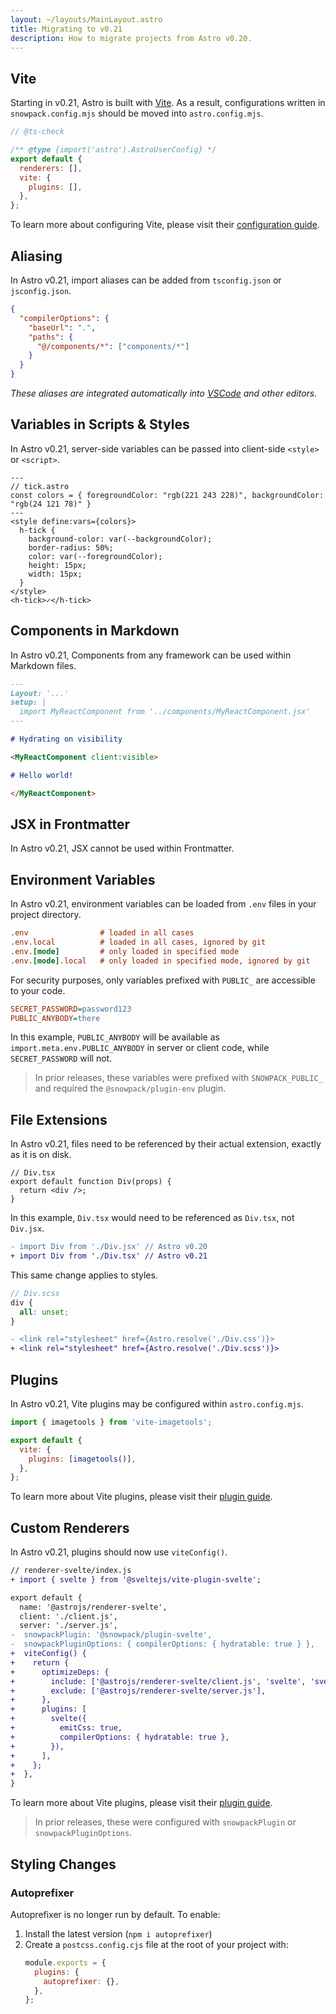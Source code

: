 ```yaml
---
layout: ~/layouts/MainLayout.astro
title: Migrating to v0.21
description: How to migrate projects from Astro v0.20.
---
```


## Vite

Starting in v0.21, Astro is built with [Vite].
As a result, configurations written in `snowpack.config.mjs` should be moved into `astro.config.mjs`.

```js
// @ts-check

/** @type {import('astro').AstroUserConfig} */
export default {
  renderers: [],
  vite: {
    plugins: [],
  },
};
```

To learn more about configuring Vite, please visit their [configuration guide](https://vitejs.dev/config/).

## Aliasing

In Astro v0.21, import aliases can be added from `tsconfig.json` or `jsconfig.json`.

```json
{
  "compilerOptions": {
    "baseUrl": ".",
    "paths": {
      "@/components/*": ["components/*"]
    }
  }
}
```

_These aliases are integrated automatically into [VSCode](https://code.visualstudio.com/docs/languages/jsconfig) and other editors._

## Variables in Scripts & Styles

In Astro v0.21, server-side variables can be passed into client-side `<style>` or `<script>`.

```astro
---
// tick.astro
const colors = { foregroundColor: "rgb(221 243 228)", backgroundColor: "rgb(24 121 78)" }
---
<style define:vars={colors}>
  h-tick {
    background-color: var(--backgroundColor);
    border-radius: 50%;
    color: var(--foregroundColor);
    height: 15px;
    width: 15px;
  }
</style>
<h-tick>✓</h-tick>
```

## Components in Markdown

In Astro v0.21, Components from any framework can be used within Markdown files.

```markdown
---
Layout: '...'
setup: |
  import MyReactComponent from '../components/MyReactComponent.jsx'
---

# Hydrating on visibility

<MyReactComponent client:visible>

# Hello world!

</MyReactComponent>
```

## JSX in Frontmatter

In Astro v0.21, JSX cannot be used within Frontmatter.

## Environment Variables

In Astro v0.21, environment variables can be loaded from `.env` files in your project directory.

```ini
.env                # loaded in all cases
.env.local          # loaded in all cases, ignored by git
.env.[mode]         # only loaded in specified mode
.env.[mode].local   # only loaded in specified mode, ignored by git
```

For security purposes, only variables prefixed with `PUBLIC_` are accessible to your code.

```ini
SECRET_PASSWORD=password123
PUBLIC_ANYBODY=there
```

In this example, `PUBLIC_ANYBODY` will be available as `import.meta.env.PUBLIC_ANYBODY` in server or client code, while `SECRET_PASSWORD` will not.

> In prior releases, these variables were prefixed with `SNOWPACK_PUBLIC_` and required the `@snowpack/plugin-env` plugin.

## File Extensions

In Astro v0.21, files need to be referenced by their actual extension, exactly as it is on disk.

```tsx
// Div.tsx
export default function Div(props) {
  return <div />;
}
```

In this example, `Div.tsx` would need to be referenced as `Div.tsx`, not `Div.jsx`.

```diff
- import Div from './Div.jsx' // Astro v0.20
+ import Div from './Div.tsx' // Astro v0.21
```

This same change applies to styles.

```scss
// Div.scss
div {
  all: unset;
}
```

```diff
- <link rel="stylesheet" href={Astro.resolve('./Div.css')}>
+ <link rel="stylesheet" href={Astro.resolve('./Div.scss')}>
```

## Plugins

In Astro v0.21, Vite plugins may be configured within `astro.config.mjs`.

```js
import { imagetools } from 'vite-imagetools';

export default {
  vite: {
    plugins: [imagetools()],
  },
};
```

To learn more about Vite plugins, please visit their [plugin guide](https://vitejs.dev/guide/using-plugins.html).

## Custom Renderers

In Astro v0.21, plugins should now use `viteConfig()`.

```diff
// renderer-svelte/index.js
+ import { svelte } from '@sveltejs/vite-plugin-svelte';

export default {
  name: '@astrojs/renderer-svelte',
  client: './client.js',
  server: './server.js',
-  snowpackPlugin: '@snowpack/plugin-svelte',
-  snowpackPluginOptions: { compilerOptions: { hydratable: true } },
+  viteConfig() {
+    return {
+      optimizeDeps: {
+        include: ['@astrojs/renderer-svelte/client.js', 'svelte', 'svelte/internal'],
+        exclude: ['@astrojs/renderer-svelte/server.js'],
+      },
+      plugins: [
+        svelte({
+          emitCss: true,
+          compilerOptions: { hydratable: true },
+        }),
+      ],
+    };
+  },
}
```

To learn more about Vite plugins, please visit their [plugin guide](https://vitejs.dev/guide/using-plugins.html).

> In prior releases, these were configured with `snowpackPlugin` or `snowpackPluginOptions`.

## Styling Changes

### Autoprefixer

Autoprefixer is no longer run by default. To enable:

1. Install the latest version (`npm i autoprefixer`)
2. Create a `postcss.config.cjs` file at the root of your project with:
   ```js
   module.exports = {
     plugins: {
       autoprefixer: {},
     },
   };
   ```

[snowpack]: https://www.snowpack.dev
[vite]: https://vitejs.dev
